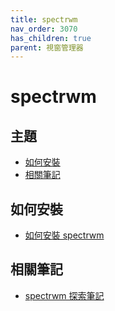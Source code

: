 ```yaml
---
title: spectrwm
nav_order: 3070
has_children: true
parent: 視窗管理器
---
```



# spectrwm


## 主題

* [如何安裝](#如何安裝)
* [相關筆記](#相關筆記)


## 如何安裝

* [如何安裝 spectrwm](https://samwhelp.github.io/note-about-ubuntu/read/window_manager/spectrwm/install.html)


## 相關筆記

* [spectrwm 探索筆記](https://samwhelp.github.io/note-about-spectrwm/)
